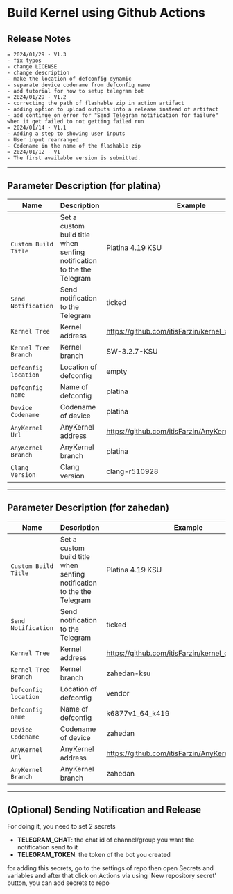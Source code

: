 # Build Kernel using Github Actions

## Release Notes
```
= 2024/01/29 - V1.3
- fix typos
- change LICENSE
- change description
- make the location of defconfig dynamic
- separate device codename from defconfig name
- add tutorial for how to setup telegram bot
= 2024/01/29 - V1.2
- correcting the path of flashable zip in action artifact
- adding option to upload outputs into a release instead of artifact
- add continue on error for "Send Telegram notification for failure" when it get failed to not getting failed run
= 2024/01/14 - V1.1
- Adding a step to showing user inputs
- User input rearranged
- Codename in the name of the flashable zip
= 2024/01/12 - V1
- The first available version is submitted.
```
-----

## Parameter Description (for platina)
| Name | Description | Example |
| ------------ | -------------------- | ------------ |
| `Custom Build Title` | Set a custom build title when senfing notification to the the Telegram | Platina 4.19 KSU |
| `Send Notification` | Send notification to the Telegram | ticked |
| `Kernel Tree` | Kernel address | https://github.com/itisFarzin/kernel_xiaomi_sdm660 |
| `Kernel Tree Branch` | Kernel branch | SW-3.2.7-KSU |
| `Defconfig location` | Location of defconfig | empty |
| `Defconfig name` | Name of defconfig | platina |
| `Device Codename` | Codename of device | platina |
| `AnyKernel Url` | AnyKernel address | https://github.com/itisFarzin/AnyKernel3 |
| `AnyKernel Branch` | AnyKernel branch | platina |
| `Clang Version` | Clang version | clang-r510928 |
-----

## Parameter Description (for zahedan)
| Name | Description | Example |
| ------------ | -------------------- | ------------ |
| `Custom Build Title` | Set a custom build title when senfing notification to the the Telegram | Platina 4.19 KSU |
| `Send Notification` | Send notification to the Telegram | ticked |
| `Kernel Tree` | Kernel address | https://github.com/itisFarzin/kernel_daria_mt6877 |
| `Kernel Tree Branch` | Kernel branch | zahedan-ksu |
| `Defconfig location` | Location of defconfig | vendor |
| `Defconfig name` | Name of defconfig | k6877v1_64_k419 |
| `Device Codename` | Codename of device | zahedan |
| `AnyKernel Url` | AnyKernel address | https://github.com/itisFarzin/AnyKernel3 |
| `AnyKernel Branch` | AnyKernel branch | zahedan |
-----

## (Optional) Sending Notification and Release
For doing it, you need to set 2 secrets
- **TELEGRAM_CHAT**: the chat id of channel/group you want the notification send to it
- **TELEGRAM_TOKEN**: the token of the bot you created

for adding this secrets, go to the settings of repo then open Secrets and variables and after that click on Actions
via using 'New repository secret' button, you can add secrets to repo